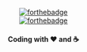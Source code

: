 <div align="center">

[![forthebadge](https://forthebadge.com/images/badges/built-with-wordpress.svg)](https://forthebadge.com)
<br/>
[![forthebadge](https://forthebadge.com/images/badges/60-percent-of-the-time-works-every-time.svg)](https://forthebadge.com)

#### Coding with ❤️ and ☕️

</div>
